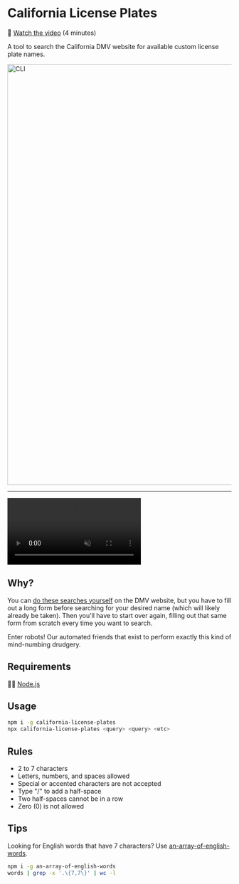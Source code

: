 # California License Plates

🍿 [Watch the video](https://x.com/zeke/status/1834049560815317277) (4 minutes)


A tool to search the California DMV website for available custom license plate names.

<img width="947" alt="CLI" src="https://user-images.githubusercontent.com/2289/121766364-0fc8eb00-cb06-11eb-83d5-bf86f6b2282b.png">

---

<video src="https://user-images.githubusercontent.com/2289/121821946-1a43cb80-cc51-11eb-8479-5fba90b3f76a.mov" data-canonical-src="https://user-images.githubusercontent.com/2289/121821946-1a43cb80-cc51-11eb-8479-5fba90b3f76a.mov" controls="controls" muted="muted" class="d-block rounded-bottom-2 width-fit" style="max-height:640px;"></video>

## Why? 

You can [do these searches yourself](https://www.dmv.ca.gov/wasapp/ipp2/startPers.do) on the DMV website, but you have to fill out a long form before searching for your desired name (which will likely already be taken). Then you'll have to start over again, filling out that same form from scratch every time you want to search.

Enter robots! Our automated friends that exist to perform exactly this kind of mind-numbing drudgery.

## Requirements

🐢🚀 [Node.js](https://nodejs.org/en/)

## Usage

```sh
npm i -g california-license-plates
npx california-license-plates <query> <query> <etc>
```

## Rules

- 2 to 7 characters
- Letters, numbers, and spaces allowed
- Special or accented characters are not accepted
- Type "/" to add a half-space
- Two half-spaces cannot be in a row
- Zero (0) is not allowed

## Tips

Looking for English words that have 7 characters? Use [an-array-of-english-words](https://ghub.io/an-array-of-english-words).

```sh
npm i -g an-array-of-english-words
words | grep -x '.\{7,7\}' | wc -l
```